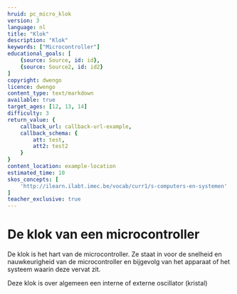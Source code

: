 ```yaml
---
hruid: pc_micro_klok
version: 3
language: nl
title: "Klok"
description: "Klok"
keywords: ["Microcontroller"]
educational_goals: [
    {source: Source, id: id}, 
    {source: Source2, id: id2}
]
copyright: dwengo
licence: dwengo
content_type: text/markdown
available: true
target_ages: [12, 13, 14]
difficulty: 3
return_value: {
    callback_url: callback-url-example,
    callback_schema: {
        att: test,
        att2: test2
    }
}
content_location: example-location
estimated_time: 10
skos_concepts: [
    'http://ilearn.ilabt.imec.be/vocab/curr1/s-computers-en-systemen'
]
teacher_exclusive: true
---
```


# De klok van een microcontroller
De klok is het hart van de microcontroller. Ze staat in voor de snelheid en nauwkeurigheid van de microcontroller en bijgevolg van het apparaat of het systeem waarin deze vervat zit. 

Deze klok is over algemeen een interne of externe oscillator (kristal)